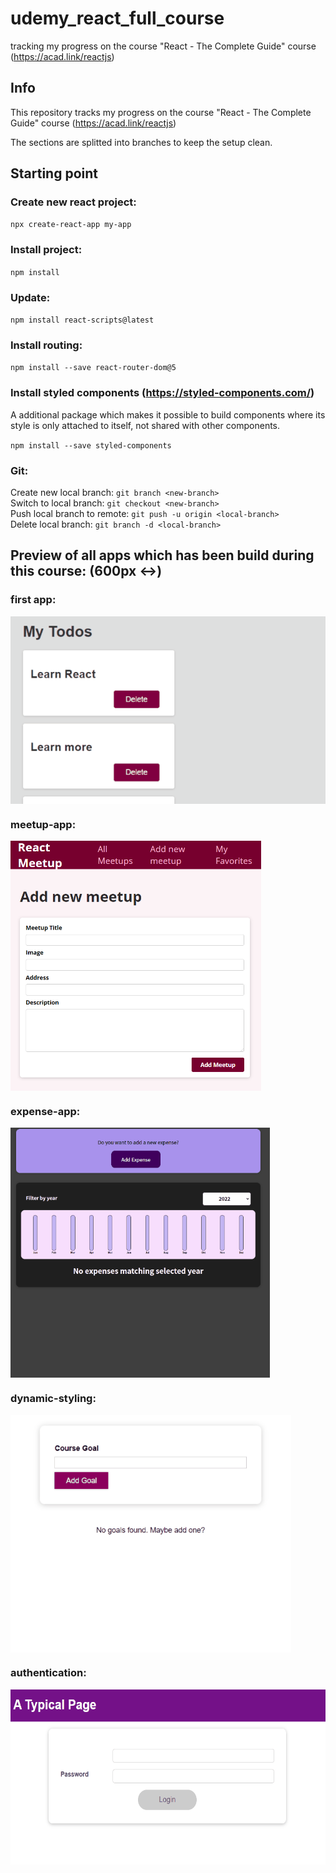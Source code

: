 # udemy_react_full_course

tracking my progress on the course "React - The Complete Guide" course (https://acad.link/reactjs)

## Info

This repository tracks my progress on the course "React - The Complete Guide" course (https://acad.link/reactjs)

The sections are splitted into branches to keep the setup clean.

## Starting point

### Create new react project:

`npx create-react-app my-app`

### Install project:

`npm install`

### Update:

`npm install react-scripts@latest`

### Install routing:

`npm install --save react-router-dom@5`

### Install styled components (https://styled-components.com/)

A additional package which makes it possible to build components where its style is only attached to itself, not shared with other components.

`npm install --save styled-components`

### Git:

Create new local branch: `git branch <new-branch>` \
Switch to local branch: `git checkout <new-branch>` \
Push local branch to remote: `git push -u origin <local-branch>` \
Delete local branch: `git branch -d <local-branch>`

## Preview of all apps which has been build during this course: (600px <->)

### first app:
<img align="center" height="300px" src="https://github.com/RaphaelBecker/udemy_react_full_course/blob/main/previews/01-first-app.gif">  

### meetup-app:
<img align="center" height="400px" src="https://github.com/RaphaelBecker/udemy_react_full_course/blob/main/previews/02-meetup-app.PNG">  

### expense-app: 
<img align="center" height="400px" src="https://github.com/RaphaelBecker/udemy_react_full_course/blob/main/previews/03-expense-app.gif">  

### dynamic-styling:
<img align="center" height="380px" src="https://github.com/RaphaelBecker/udemy_react_full_course/blob/main/previews/04-dynamic-styling.gif">  

### authentication:
<img align="center" height="280px" src="https://github.com/RaphaelBecker/udemy_react_full_course/blob/main/previews/07-advanced-concepts.gif">  
